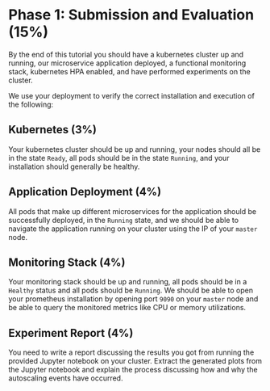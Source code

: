 # Phase 1: Submission and Evaluation (15%)

By the end of this tutorial you should have a kubernetes cluster up and
running, our microservice application deployed, a functional monitoring stack,
kubernetes HPA enabled, and have performed experiments on the cluster.

We use your deployment to verify the correct installation and execution of the following:

## Kubernetes (3%)

Your kubernetes cluster should be up and running, your nodes should all be in the
state `Ready`, all pods should be in the state `Running`, and your installation should
generally be healthy.

## Application Deployment (4%)

All pods that make up different microservices for the application should be successfully
deployed, in the `Running` state, and we should be able to navigate the application
running on your cluster using the IP of your `master` node.

## Monitoring Stack (4%)

Your monitoring stack should be up and running, all pods should be in a `Healthy`
status and all pods should be `Running`. We should be able to open your prometheus
installation by opening port `9090` on your `master` node and be able to query
the monitored metrics like CPU or memory utilizations.

## Experiment Report (4%)

You need to write a report discussing the results you got from running the provided
Jupyter notebook on your cluster. Extract the generated plots from the Jupyter notebook
and explain the process discussing how and why the autoscaling events have occurred.
